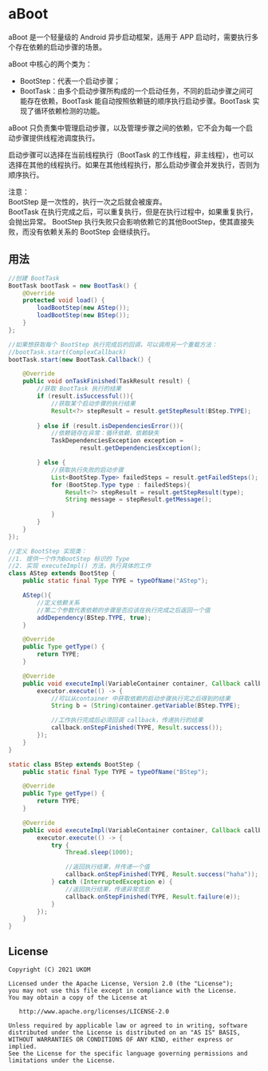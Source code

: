 aBoot
===


aBoot 是一个轻量级的 Android 异步启动框架，适用于 APP 启动时，需要执行多个存在依赖的启动步骤的场景。

aBoot 中核心的两个类为：
- BootStep：代表一个启动步骤；
- BootTask：由多个启动步骤所构成的一个启动任务，不同的启动步骤之间可能存在依赖，BootTask 能自动按照依赖链的顺序执行启动步骤。BootTask 实现了循环依赖检测的功能。

aBoot 只负责集中管理启动步骤，以及管理步骤之间的依赖，它不会为每一个启动步骤提供线程池调度执行。

启动步骤可以选择在当前线程执行（BootTask 的工作线程，非主线程），也可以选择在其他的线程执行。如果在其他线程执行，那么启动步骤会并发执行，否则为顺序执行。

注意：  
BootStep 是一次性的，执行一次之后就会被废弃。  
BootTask 在执行完成之后，可以重复执行，但是在执行过程中，如果重复执行，会抛出异常。
BootStep 执行失败只会影响依赖它的其他BootStep，使其直接失败，而没有依赖关系的 BootStep 会继续执行。

## 用法

```Java
//创建 BootTask
BootTask bootTask = new BootTask() {
    @Override
    protected void load() {
        loadBootStep(new AStep());
        loadBootStep(new BStep());
    }
};

//如果想获取每个 BootStep 执行完成后的回调，可以调用另一个重载方法：
//bootTask.start(ComplexCallback)
bootTask.start(new BootTask.Callback() {

    @Override
    public void onTaskFinished(TaskResult result) {
        //获取 BootTask 执行的结果
        if (result.isSuccessful()){
            //获取某个启动步骤的执行结果
            Result<?> stepResult = result.getStepResult(BStep.TYPE);
            
        } else if (result.isDependenciesError()){
            //依赖链存在异常：循环依赖、依赖缺失
            TaskDependenciesException exception = 
                    result.getDependenciesException();

        } else {
            //获取执行失败的启动步骤
            List<BootStep.Type> failedSteps = result.getFailedSteps();
            for (BootStep.Type type : failedSteps){
                Result<?> stepResult = result.getStepResult(type);
                String message = stepResult.getMessage();
                
            }
        }
    }
});

//定义 BootStep 实现类：
//1. 提供一个作为BootStep 标识的 Type
//2. 实现 executeImpl() 方法，执行具体的工作
class AStep extends BootStep {
    public static final Type TYPE = typeOfName("AStep");

    AStep(){
        //定义依赖关系
        //第二个参数代表依赖的步骤是否应该在执行完成之后返回一个值
        addDependency(BStep.TYPE, true);
    }

    @Override
    public Type getType() {
        return TYPE;
    }

    @Override
    public void executeImpl(VariableContainer container, Callback callback) {
        executor.execute(() -> {
            //可以从container 中获取依赖的启动步骤执行完之后得到的结果
            String b = (String)container.getVariable(BStep.TYPE);

            //工作执行完成后必须回调 callback，传递执行的结果
            callback.onStepFinished(TYPE, Result.success());
        });
    }
}

static class BStep extends BootStep {
    public static final Type TYPE = typeOfName("BStep");

    @Override
    public Type getType() {
        return TYPE;
    }

    @Override
    public void executeImpl(VariableContainer container, Callback callback) {
        executor.execute(() -> {
            try {
                Thread.sleep(1000);

                //返回执行结果，并传递一个值
                callback.onStepFinished(TYPE, Result.success("haha"));
            } catch (InterruptedException e) {
                //返回执行结果，传递异常信息
                callback.onStepFinished(TYPE, Result.failure(e));
            }
        });
    }
}
```

## License

```
Copyright (C) 2021 UKOM

Licensed under the Apache License, Version 2.0 (the "License");
you may not use this file except in compliance with the License.
You may obtain a copy of the License at

   http://www.apache.org/licenses/LICENSE-2.0

Unless required by applicable law or agreed to in writing, software
distributed under the License is distributed on an "AS IS" BASIS,
WITHOUT WARRANTIES OR CONDITIONS OF ANY KIND, either express or implied.
See the License for the specific language governing permissions and
limitations under the License.
```